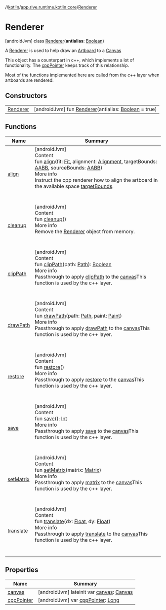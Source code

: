 //[kotlin](../../../index.md)/[app.rive.runtime.kotlin.core](../index.md)/[Renderer](index.md)



# Renderer  
 [androidJvm] class [Renderer](index.md)(**antialias**: [Boolean](https://kotlinlang.org/api/latest/jvm/stdlib/kotlin/-boolean/index.html))

A [Renderer](index.md) is used to help draw an [Artboard](../-artboard/index.md) to a [Canvas](https://developer.android.com/reference/kotlin/android/graphics/Canvas.html)



This object has a counterpart in c++, which implements a lot of functionality. The [cppPointer](cpp-pointer.md) keeps track of this relationship.



Most of the functions implemented here are called from the c++ layer when artboards are rendered.

   


## Constructors  
  
| | |
|---|---|
| <a name="app.rive.runtime.kotlin.core/Renderer/Renderer/#kotlin.Boolean/PointingToDeclaration/"></a>[Renderer](-renderer.md)| <a name="app.rive.runtime.kotlin.core/Renderer/Renderer/#kotlin.Boolean/PointingToDeclaration/"></a> [androidJvm] fun [Renderer](-renderer.md)(antialias: [Boolean](https://kotlinlang.org/api/latest/jvm/stdlib/kotlin/-boolean/index.html) = true)   <br>|


## Functions  
  
|  Name |  Summary | 
|---|---|
| <a name="app.rive.runtime.kotlin.core/Renderer/align/#app.rive.runtime.kotlin.core.Fit#app.rive.runtime.kotlin.core.Alignment#app.rive.runtime.kotlin.core.AABB#app.rive.runtime.kotlin.core.AABB/PointingToDeclaration/"></a>[align](align.md)| <a name="app.rive.runtime.kotlin.core/Renderer/align/#app.rive.runtime.kotlin.core.Fit#app.rive.runtime.kotlin.core.Alignment#app.rive.runtime.kotlin.core.AABB#app.rive.runtime.kotlin.core.AABB/PointingToDeclaration/"></a>[androidJvm]  <br>Content  <br>fun [align](align.md)(fit: [Fit](../-fit/index.md), alignment: [Alignment](../-alignment/index.md), targetBounds: [AABB](../-a-a-b-b/index.md), sourceBounds: [AABB](../-a-a-b-b/index.md))  <br>More info  <br>Instruct the cpp renderer how to align the artboard in the available space [targetBounds](align.md).  <br><br><br>|
| <a name="app.rive.runtime.kotlin.core/Renderer/cleanup/#/PointingToDeclaration/"></a>[cleanup](cleanup.md)| <a name="app.rive.runtime.kotlin.core/Renderer/cleanup/#/PointingToDeclaration/"></a>[androidJvm]  <br>Content  <br>fun [cleanup](cleanup.md)()  <br>More info  <br>Remove the [Renderer](index.md) object from memory.  <br><br><br>|
| <a name="app.rive.runtime.kotlin.core/Renderer/clipPath/#android.graphics.Path/PointingToDeclaration/"></a>[clipPath](clip-path.md)| <a name="app.rive.runtime.kotlin.core/Renderer/clipPath/#android.graphics.Path/PointingToDeclaration/"></a>[androidJvm]  <br>Content  <br>fun [clipPath](clip-path.md)(path: [Path](https://developer.android.com/reference/kotlin/android/graphics/Path.html)): [Boolean](https://kotlinlang.org/api/latest/jvm/stdlib/kotlin/-boolean/index.html)  <br>More info  <br>Passthrough to apply [clipPath](clip-path.md) to the [canvas](canvas.md)This function is used by the c++ layer.  <br><br><br>|
| <a name="app.rive.runtime.kotlin.core/Renderer/drawPath/#android.graphics.Path#android.graphics.Paint/PointingToDeclaration/"></a>[drawPath](draw-path.md)| <a name="app.rive.runtime.kotlin.core/Renderer/drawPath/#android.graphics.Path#android.graphics.Paint/PointingToDeclaration/"></a>[androidJvm]  <br>Content  <br>fun [drawPath](draw-path.md)(path: [Path](https://developer.android.com/reference/kotlin/android/graphics/Path.html), paint: [Paint](https://developer.android.com/reference/kotlin/android/graphics/Paint.html))  <br>More info  <br>Passthrough to apply [drawPath](draw-path.md) to the [canvas](canvas.md)This function is used by the c++ layer.  <br><br><br>|
| <a name="app.rive.runtime.kotlin.core/Renderer/restore/#/PointingToDeclaration/"></a>[restore](restore.md)| <a name="app.rive.runtime.kotlin.core/Renderer/restore/#/PointingToDeclaration/"></a>[androidJvm]  <br>Content  <br>fun [restore](restore.md)()  <br>More info  <br>Passthrough to apply [restore](restore.md) to the [canvas](canvas.md)This function is used by the c++ layer.  <br><br><br>|
| <a name="app.rive.runtime.kotlin.core/Renderer/save/#/PointingToDeclaration/"></a>[save](save.md)| <a name="app.rive.runtime.kotlin.core/Renderer/save/#/PointingToDeclaration/"></a>[androidJvm]  <br>Content  <br>fun [save](save.md)(): [Int](https://kotlinlang.org/api/latest/jvm/stdlib/kotlin/-int/index.html)  <br>More info  <br>Passthrough to apply [save](save.md) to the [canvas](canvas.md)This function is used by the c++ layer.  <br><br><br>|
| <a name="app.rive.runtime.kotlin.core/Renderer/setMatrix/#android.graphics.Matrix/PointingToDeclaration/"></a>[setMatrix](set-matrix.md)| <a name="app.rive.runtime.kotlin.core/Renderer/setMatrix/#android.graphics.Matrix/PointingToDeclaration/"></a>[androidJvm]  <br>Content  <br>fun [setMatrix](set-matrix.md)(matrix: [Matrix](https://developer.android.com/reference/kotlin/android/graphics/Matrix.html))  <br>More info  <br>Passthrough to apply [matrix](set-matrix.md) to the [canvas](canvas.md)This function is used by the c++ layer.  <br><br><br>|
| <a name="app.rive.runtime.kotlin.core/Renderer/translate/#kotlin.Float#kotlin.Float/PointingToDeclaration/"></a>[translate](translate.md)| <a name="app.rive.runtime.kotlin.core/Renderer/translate/#kotlin.Float#kotlin.Float/PointingToDeclaration/"></a>[androidJvm]  <br>Content  <br>fun [translate](translate.md)(dx: [Float](https://kotlinlang.org/api/latest/jvm/stdlib/kotlin/-float/index.html), dy: [Float](https://kotlinlang.org/api/latest/jvm/stdlib/kotlin/-float/index.html))  <br>More info  <br>Passthrough to apply [translate](translate.md) to the [canvas](canvas.md)This function is used by the c++ layer.  <br><br><br>|


## Properties  
  
|  Name |  Summary | 
|---|---|
| <a name="app.rive.runtime.kotlin.core/Renderer/canvas/#/PointingToDeclaration/"></a>[canvas](canvas.md)| <a name="app.rive.runtime.kotlin.core/Renderer/canvas/#/PointingToDeclaration/"></a> [androidJvm] lateinit var [canvas](canvas.md): [Canvas](https://developer.android.com/reference/kotlin/android/graphics/Canvas.html)   <br>|
| <a name="app.rive.runtime.kotlin.core/Renderer/cppPointer/#/PointingToDeclaration/"></a>[cppPointer](cpp-pointer.md)| <a name="app.rive.runtime.kotlin.core/Renderer/cppPointer/#/PointingToDeclaration/"></a> [androidJvm] var [cppPointer](cpp-pointer.md): [Long](https://kotlinlang.org/api/latest/jvm/stdlib/kotlin/-long/index.html)   <br>|

